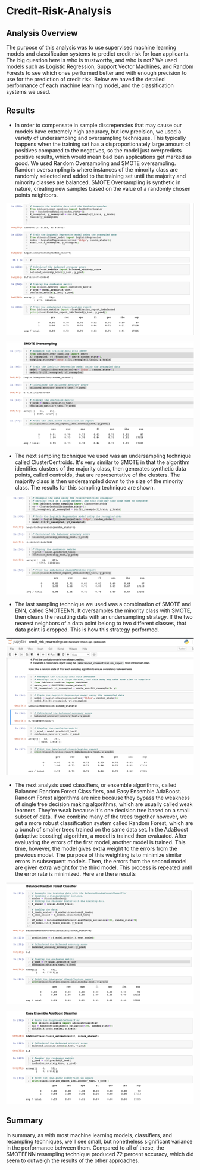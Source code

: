 # Credit-Risk-Analysis

## Analysis Overview

The purpose of this analysis was to use supervised machine learning models and classification systems to predict credit risk for loan applicants. The big question
here is who is trustworthy, and who is not? We used models such as Logistic Regression, Support Vector Machines, and Random Forests to see which ones performed 
better and with enough precision to use for the prediction of credit risk. Below we haved the detailed performance of each machine learning model, and the 
classification systems we used.


## Results

+ In order to compensate in sample discrepencies that may cause our models have extremely high accuracy, but low precision, we used a variety of undersampling and 
oversampling techniques. This typically happens when the training set has a disproportionately large amount of positives compared to the negatives, so the model 
just overpredicts positive results, which would mean bad loan applications get marked as good. We used Random Oversampling and SMOTE oversampling. Random 
oversampling is where instances of the minority class are randomly selected and added to the training set until the majority and minority classes are balanced. 
SMOTE Oversampling is synthetic in nature, creating new samples based on the value of a randomly chosen points neighbors.

![random](https://github.com/lindsera1/Credit-Risk-Analysis/blob/main/Screen%20Shot%202021-02-01%20at%2012.26.53%20AM.png)

![smote](https://github.com/lindsera1/Credit-Risk-Analysis/blob/main/Screen%20Shot%202021-02-01%20at%2012.27.37%20AM.png)

+ The next sampling technique we used was an undersampling technique called ClusterCentroids. It's very similar to SMOTE in that the algorithm identifies clusters
of the majority class, then generates synthetic data points, called centroids, that are representative of the clusters. The majority class is then undersampled down 
to the size of the minority class. The results for this sampling technique are shown.

![cluster](https://github.com/lindsera1/Credit-Risk-Analysis/blob/main/Screen%20Shot%202021-02-01%20at%2012.28.38%20AM.png)

+ The last sampling technique we used was a combination of SMOTE and ENN, called SMOTEENN. It oversamples the minority class with SMOTE, then cleans the resulting 
data with an undersampling strategy. If the two nearest neighbors of a data point belong to two different classes, that data point is dropped. This is how this 
strategy performed.

![smoteenn](https://github.com/lindsera1/Credit-Risk-Analysis/blob/main/Screen%20Shot%202021-02-01%20at%2012.29.25%20AM.png)

+ The next analysis used classifiers, or ensemble algorithms, called Balanced Random Forest Classifiers, and Easy Ensemble AdaBoost. Random Forest algorithms are 
nice because they bypass the weakness of single tree decision making algorithms, which are usually called weak learners. They're weak because it's one decision tree 
based on a small subset of data. If we combine many of the trees together however, we get a more robust classification system called Random Forest, which are a 
bunch of smaller trees trained on the same data set. In the AdaBoost (adaptive boosting) algorithm, a model is trained then evaluated. After evaluating the errors 
of the first model, another model is trained. This time, however, the model gives extra weight to the errors from the previous model. The purpose of this weighting 
is to minimize similar errors in subsequent models. Then, the errors from the second model are given extra weight for the third model. This process is repeated 
until the error rate is minimized. Here are there results

![random forest](https://github.com/lindsera1/Credit-Risk-Analysis/blob/main/Screen%20Shot%202021-02-01%20at%2012.30.29%20AM.png)

![adaboost](https://github.com/lindsera1/Credit-Risk-Analysis/blob/main/Screen%20Shot%202021-02-01%20at%2012.31.04%20AM.png)

## Summary

In summary, as with most machine learning models, classifiers, and resampling techniques, we'll see small, but nonetheless significant variance in the performance 
between them. Compared to all of these, the SMOTEENN resampling technique produced 72 percent accuracy, which did seem to outweigh the results of the other 
approaches.
